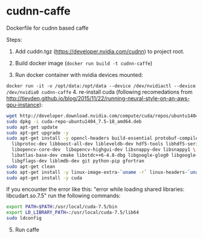 # cudnn-caffe
Dockerfile for cudnn based caffe

Steps:

1. Add cuddn.tgz (https://developer.nvidia.com/cudnn) to project root.

2. Build docker image (```docker run build -t cudnn-caffe```)

3. Run docker container with nvidia devices mounted: 
  
  ```docker run -it -v /opt/data:/opt/data --device /dev/nvidiactl --device /dev/nvidia0 cudnn-caffe```
4. re-install cuda (following recomedations from http://tleyden.github.io/blog/2015/11/22/running-neural-style-on-an-aws-gpu-instance):
  
  ```bash
  wget http://developer.download.nvidia.com/compute/cuda/repos/ubuntu1404/x86_64/cuda-repo-ubuntu1404_7.5-18_amd64.deb
  sudo dpkg -i cuda-repo-ubuntu1404_7.5-18_amd64.deb
  sudo apt-get update
  sudo apt-get upgrade -y
  sudo apt-get install -y opencl-headers build-essential protobuf-compiler \
    libprotoc-dev libboost-all-dev libleveldb-dev hdf5-tools libhdf5-serial-dev \
    libopencv-core-dev  libopencv-highgui-dev libsnappy-dev libsnappy1 \
    libatlas-base-dev cmake libstdc++6-4.8-dbg libgoogle-glog0 libgoogle-glog-dev \
    libgflags-dev liblmdb-dev git python-pip gfortran
  sudo apt-get clean
  sudo apt-get install -y linux-image-extra-`uname -r` linux-headers-`uname -r` linux-image-`uname -r`
  sudo apt-get install -y cuda
  ```
  If you encounter the error like this: "error while loading shared libraries: libcudart.so.7.5" run the following commands:
  ```bash
  export PATH=$PATH:/usr/local/cuda-7.5/bin
  export LD_LIBRARY_PATH=:/usr/local/cuda-7.5/lib64
  sudo ldconfig
  ```
5. Run caffe
